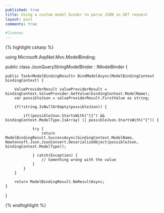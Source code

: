 ```yaml
---
published: true
title: Using a custom model binder to parse JSON in GET request
layout: post
comments: true

#linenos
---
```

{% highlight csharp  %}

using Microsoft.AspNet.Mvc.ModelBinding;

public class JsonQueryStringModelBinder : IModelBinder {

	public Task<ModelBindingResult> BindModelAsync(ModelBindingContext bindingContext) {

		ValueProviderResult valueProviderResult = bindingContext.ValueProvider.GetValue(bindingContext.ModelName);
		var possibleJson = valueProviderResult.FirstValue as string;

		if(!string.IsNullOrEmpty(possibleJson)) {

			if((possibleJson.StartsWith("[{") && bindingContext.ModelType.IsArray) || possibleJson.StartsWith("{")) {

				try {
					return ModelBindingResult.SuccessAsync(bindingContext.ModelName, Newtonsoft.Json.JsonConvert.DeserializeObject(possibleJson, bindingContext.ModelType));

				} catch(Exception) {
					// Something wrong with the value
				}
			}
		}

		return ModelBindingResult.NoResultAsync;
	}
}

{% endhighlight %}
